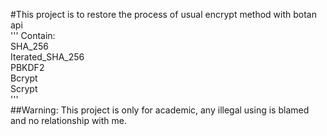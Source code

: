 #This project is to restore the process of usual encrypt method with botan api    
'''
Contain:   
SHA_256    
Iterated_SHA_256    
PBKDF2    
Bcrypt  
Scrypt    
'''    
##Warning: This project is only for academic, any illegal using is blamed and no relationship with me.
